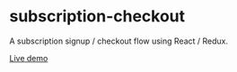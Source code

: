 # subscription-checkout
A subscription signup / checkout flow using React / Redux. 

[Live demo](https://sub.markrieth.com)
